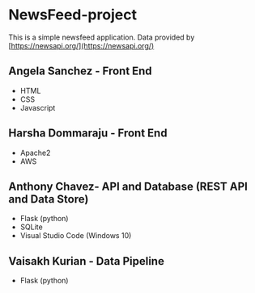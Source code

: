 # NewsFeed-project

This is a simple newsfeed application.
Data provided by [https://newsapi.org/](https://newsapi.org/)
   

## Angela Sanchez - Front End
- HTML
- CSS
- Javascript
## Harsha Dommaraju - Front End
- Apache2
- AWS
## Anthony Chavez- API and Database (REST API and Data Store)
- Flask (python)
- SQLite
- Visual Studio Code (Windows 10)
## Vaisakh Kurian - Data Pipeline
- Flask (python)




